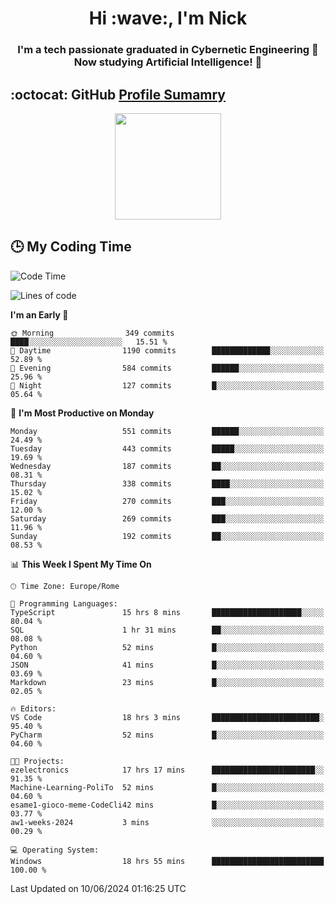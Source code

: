<h1 align="center">Hi :wave:, I'm Nick</h1>

<h3 align="center">I'm a tech passionate graduated in Cybernetic Engineering 🤖<br>
Now studying Artificial Intelligence! 🧠</h3>


## :octocat: GitHub <a href="https://github.com/vn7n24fzkq/github-profile-summary-cards">Profile Sumamry</a>

<p align="center">
   <img style="height:170px;display:inline-block"  src="http://github-profile-summary-cards.vercel.app/api/cards/profile-details?username=CodeClimberNT&theme=github_dark" />
<!--    <img style="height:170px;display:inline-block"  src="http://github-profile-summary-cards.vercel.app/api/cards/repos-per-language?username=CodeClimberNT&theme=github_dark&exclude=" /> -->
</p>

 ## :clock3: My Coding Time 
 
<!--START_SECTION:waka-->
![Code Time](http://img.shields.io/badge/Code%20Time-258%20hrs%2029%20mins-blue)

![Lines of code](https://img.shields.io/badge/From%20Hello%20World%20I%27ve%20Written-2.7%20million%20lines%20of%20code-blue)

**I'm an Early 🐤** 

```text
🌞 Morning                349 commits         ████░░░░░░░░░░░░░░░░░░░░░   15.51 % 
🌆 Daytime                1190 commits        █████████████░░░░░░░░░░░░   52.89 % 
🌃 Evening                584 commits         ██████░░░░░░░░░░░░░░░░░░░   25.96 % 
🌙 Night                  127 commits         █░░░░░░░░░░░░░░░░░░░░░░░░   05.64 % 
```
📅 **I'm Most Productive on Monday** 

```text
Monday                   551 commits         ██████░░░░░░░░░░░░░░░░░░░   24.49 % 
Tuesday                  443 commits         █████░░░░░░░░░░░░░░░░░░░░   19.69 % 
Wednesday                187 commits         ██░░░░░░░░░░░░░░░░░░░░░░░   08.31 % 
Thursday                 338 commits         ████░░░░░░░░░░░░░░░░░░░░░   15.02 % 
Friday                   270 commits         ███░░░░░░░░░░░░░░░░░░░░░░   12.00 % 
Saturday                 269 commits         ███░░░░░░░░░░░░░░░░░░░░░░   11.96 % 
Sunday                   192 commits         ██░░░░░░░░░░░░░░░░░░░░░░░   08.53 % 
```


📊 **This Week I Spent My Time On** 

```text
🕑︎ Time Zone: Europe/Rome

💬 Programming Languages: 
TypeScript               15 hrs 8 mins       ████████████████████░░░░░   80.04 % 
SQL                      1 hr 31 mins        ██░░░░░░░░░░░░░░░░░░░░░░░   08.08 % 
Python                   52 mins             █░░░░░░░░░░░░░░░░░░░░░░░░   04.60 % 
JSON                     41 mins             █░░░░░░░░░░░░░░░░░░░░░░░░   03.69 % 
Markdown                 23 mins             █░░░░░░░░░░░░░░░░░░░░░░░░   02.05 % 

🔥 Editors: 
VS Code                  18 hrs 3 mins       ████████████████████████░   95.40 % 
PyCharm                  52 mins             █░░░░░░░░░░░░░░░░░░░░░░░░   04.60 % 

🐱‍💻 Projects: 
ezelectronics            17 hrs 17 mins      ███████████████████████░░   91.35 % 
Machine-Learning-PoliTo  52 mins             █░░░░░░░░░░░░░░░░░░░░░░░░   04.60 % 
esame1-gioco-meme-CodeCli42 mins             █░░░░░░░░░░░░░░░░░░░░░░░░   03.77 % 
aw1-weeks-2024           3 mins              ░░░░░░░░░░░░░░░░░░░░░░░░░   00.29 % 

💻 Operating System: 
Windows                  18 hrs 55 mins      █████████████████████████   100.00 % 
```


 Last Updated on 10/06/2024 01:16:25 UTC
<!--END_SECTION:waka-->

